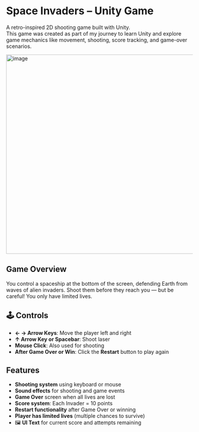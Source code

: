 #  Space Invaders – Unity Game

A retro-inspired 2D shooting game built with Unity.  
This game was created as part of my journey to learn Unity and explore game mechanics like movement, shooting, score tracking, and game-over scenarios.

<img width="559" height="538" alt="image" src="https://github.com/user-attachments/assets/33c86da1-639f-4c95-9197-3ad21fa20dc5" />


## Game Overview

You control a spaceship at the bottom of the screen, defending Earth from waves of alien invaders. Shoot them before they reach you — but be careful! You only have limited lives.

## 🕹 Controls

- **← → Arrow Keys**: Move the player left and right
- **↑ Arrow Key or Spacebar**: Shoot laser
- **Mouse Click**: Also used for shooting
- **After Game Over or Win**: Click the **Restart** button to play again

##  Features

-  **Shooting system** using keyboard or mouse  
-  **Sound effects** for shooting and game events  
-  **Game Over** screen when all lives are lost  
-  **Score system**: Each Invader = 10 points  
-  **Restart functionality** after Game Over or winning  
-  **Player has limited lives** (multiple chances to survive)  
- 🖼 **UI Text** for current score and attempts remaining  



